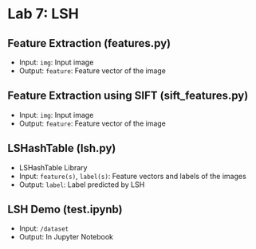 # Lab 7: LSH

## Feature Extraction (features.py)

* Input: `img`: Input image
* Output: `feature`: Feature vector of the image

## Feature Extraction using SIFT (sift_features.py)

* Input: `img`: Input image
* Output: `feature`: Feature vector of the image

## LSHashTable (lsh.py)

* LSHashTable Library
* Input: `feature(s)`, `label(s)`: Feature vectors and labels of the images
* Output: `label`: Label predicted by LSH

## LSH Demo (test.ipynb)

* Input: `/dataset`
* Output: In Jupyter Notebook